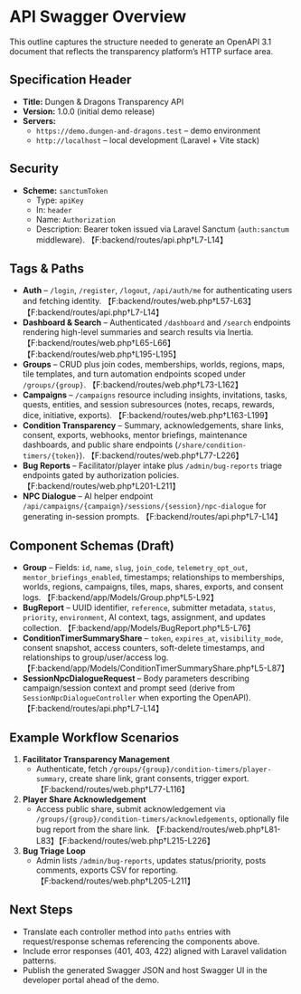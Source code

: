 # API Swagger Overview

This outline captures the structure needed to generate an OpenAPI 3.1 document that reflects the transparency platform’s HTTP surface area.

## Specification Header
- **Title:** Dungen & Dragons Transparency API
- **Version:** 1.0.0 (initial demo release)
- **Servers:**
  - `https://demo.dungen-and-dragons.test` – demo environment
  - `http://localhost` – local development (Laravel + Vite stack)

## Security
- **Scheme:** `sanctumToken`
  - Type: `apiKey`
  - In: `header`
  - Name: `Authorization`
  - Description: Bearer token issued via Laravel Sanctum (`auth:sanctum` middleware). 【F:backend/routes/api.php†L7-L14】

## Tags & Paths
- **Auth** – `/login`, `/register`, `/logout`, `/api/auth/me` for authenticating users and fetching identity. 【F:backend/routes/web.php†L57-L63】【F:backend/routes/api.php†L7-L14】
- **Dashboard & Search** – Authenticated `/dashboard` and `/search` endpoints rendering high-level summaries and search results via Inertia. 【F:backend/routes/web.php†L65-L66】【F:backend/routes/web.php†L195-L195】
- **Groups** – CRUD plus join codes, memberships, worlds, regions, maps, tile templates, and turn automation endpoints scoped under `/groups/{group}`. 【F:backend/routes/web.php†L73-L162】
- **Campaigns** – `/campaigns` resource including insights, invitations, tasks, quests, entities, and session subresources (notes, recaps, rewards, dice, initiative, exports). 【F:backend/routes/web.php†L163-L199】
- **Condition Transparency** – Summary, acknowledgements, share links, consent, exports, webhooks, mentor briefings, maintenance dashboards, and public share endpoints (`/share/condition-timers/{token}`). 【F:backend/routes/web.php†L77-L226】
- **Bug Reports** – Facilitator/player intake plus `/admin/bug-reports` triage endpoints gated by authorization policies. 【F:backend/routes/web.php†L201-L211】
- **NPC Dialogue** – AI helper endpoint `/api/campaigns/{campaign}/sessions/{session}/npc-dialogue` for generating in-session prompts. 【F:backend/routes/api.php†L7-L14】

## Component Schemas (Draft)
- **Group** – Fields: `id`, `name`, `slug`, `join_code`, `telemetry_opt_out`, `mentor_briefings_enabled`, timestamps; relationships to memberships, worlds, regions, campaigns, tiles, maps, shares, exports, and consent logs. 【F:backend/app/Models/Group.php†L5-L92】
- **BugReport** – UUID identifier, `reference`, submitter metadata, `status`, `priority`, `environment`, AI context, tags, assignment, and updates collection. 【F:backend/app/Models/BugReport.php†L5-L76】
- **ConditionTimerSummaryShare** – `token`, `expires_at`, `visibility_mode`, consent snapshot, access counters, soft-delete timestamps, and relationships to group/user/access log. 【F:backend/app/Models/ConditionTimerSummaryShare.php†L5-L87】
- **SessionNpcDialogueRequest** – Body parameters describing campaign/session context and prompt seed (derive from `SessionNpcDialogueController` when exporting the OpenAPI). 【F:backend/routes/api.php†L7-L14】

## Example Workflow Scenarios
1. **Facilitator Transparency Management**
   - Authenticate, fetch `/groups/{group}/condition-timers/player-summary`, create share link, grant consents, trigger export. 【F:backend/routes/web.php†L77-L116】
2. **Player Share Acknowledgement**
   - Access public share, submit acknowledgement via `/groups/{group}/condition-timers/acknowledgements`, optionally file bug report from the share link. 【F:backend/routes/web.php†L81-L83】【F:backend/routes/web.php†L215-L226】
3. **Bug Triage Loop**
   - Admin lists `/admin/bug-reports`, updates status/priority, posts comments, exports CSV for reporting. 【F:backend/routes/web.php†L205-L211】

## Next Steps
- Translate each controller method into `paths` entries with request/response schemas referencing the components above.
- Include error responses (401, 403, 422) aligned with Laravel validation patterns.
- Publish the generated Swagger JSON and host Swagger UI in the developer portal ahead of the demo.
